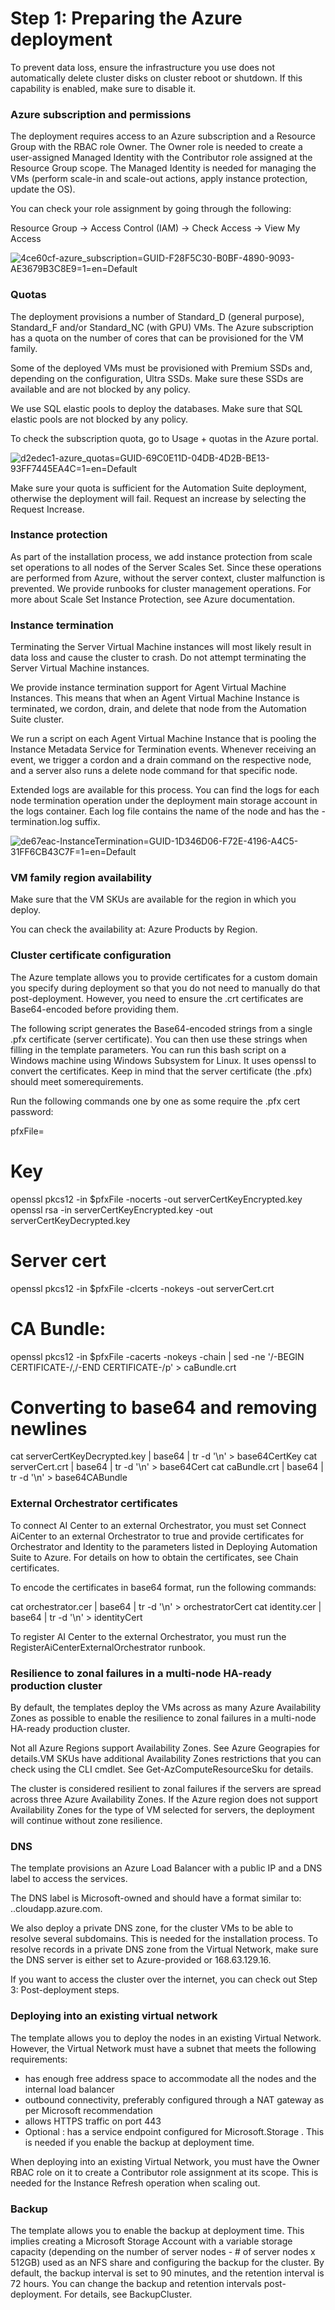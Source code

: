 ﻿# Step 1: Preparing the Azure deployment

To prevent data loss, ensure the infrastructure you use does not automatically delete cluster disks on cluster reboot or shutdown. If this capability is enabled, make sure to disable it.

### Azure subscription and permissions

The deployment requires access to an Azure subscription and a Resource Group with the RBAC role Owner. The Owner role is needed to create a user-assigned Managed Identity with the Contributor role assigned at the Resource Group scope. The Managed Identity is needed for managing the VMs (perform scale-in and scale-out actions, apply instance protection, update the OS).

You can check your role assignment by going through the following:

Resource Group → Access Control (IAM) → Check Access → View My Access

![4ce60cf-azure_subscription=GUID-F28F5C30-B0BF-4890-9093-AE3679B3C8E9=1=en=Default](/images/4ce60cf-azure_subscription=GUID-F28F5C30-B0BF-4890-9093-AE3679B3C8E9=1=en=Default.png)


### Quotas

The deployment provisions a number of Standard_D (general purpose), Standard_F and/or Standard_NC (with GPU) VMs. The Azure subscription has a quota on the number of cores that can be provisioned for the VM family.

Some of the deployed VMs must be provisioned with Premium SSDs and, depending on the configuration, Ultra SSDs. Make sure these SSDs are available and are not blocked by any policy.

We use SQL elastic pools to deploy the databases. Make sure that SQL elastic pools are not blocked by any policy.

To check the subscription quota, go to Usage + quotas in the Azure portal.

![d2edec1-azure_quotas=GUID-69C0E11D-04DB-4D2B-BE13-93FF7445EA4C=1=en=Default](/images/d2edec1-azure_quotas=GUID-69C0E11D-04DB-4D2B-BE13-93FF7445EA4C=1=en=Default.png)

Make sure your quota is sufficient for the Automation Suite deployment, otherwise the deployment will fail. Request an increase by selecting the Request Increase.


### Instance protection

As part of the installation process, we add instance protection from scale set operations to all nodes of the Server Scales Set. Since these operations are performed from Azure, without the server context, cluster malfunction is prevented. We provide runbooks for cluster management operations. For more about Scale Set Instance Protection, see Azure documentation.


### Instance termination

Terminating the Server Virtual Machine instances will most likely result in data loss and cause the cluster to crash. Do not attempt terminating the Server Virtual Machine instances.

We provide instance termination support for Agent Virtual Machine Instances. This means that when an Agent Virtual Machine Instance is terminated, we cordon, drain, and delete that node from the Automation Suite cluster.

We run a script on each Agent Virtual Machine Instance that is pooling the Instance Metadata Service for Termination events. Whenever receiving an event, we trigger a cordon and a drain command on the respective node, and a server also runs a delete node command for that specific node.

Extended logs are available for this process. You can find the logs for each node termination operation under the deployment main storage account in the logs container. Each log file contains the name of the node and has the -termination.log suffix.

![de67eac-InstanceTermination=GUID-1D346D06-F72E-4196-A4C5-31FF6CB43C7F=1=en=Default](/images/de67eac-InstanceTermination=GUID-1D346D06-F72E-4196-A4C5-31FF6CB43C7F=1=en=Default.png)


### VM family region availability

Make sure that the VM SKUs are available for the region in which you deploy.

You can check the availability at: Azure Products by Region.


### Cluster certificate configuration

The Azure template allows you to provide certificates for a custom domain you specify during deployment so that you do not need to manually do that post-deployment. However, you need to ensure the .crt certificates are Base64-encoded before providing them.

The following script generates the Base64-encoded strings from a single .pfx certificate (server certificate). You can then use these strings when filling in the template parameters. You can run this bash script on a Windows machine using Windows Subsystem for Linux. It uses openssl to convert the certificates. Keep in mind that the server certificate (the .pfx) should meet somerequirements.

Run the following commands one by one as some require the .pfx cert password:

pfxFile=<path of the pfx file>

# Key
openssl pkcs12 -in $pfxFile -nocerts -out serverCertKeyEncrypted.key
openssl rsa -in serverCertKeyEncrypted.key -out serverCertKeyDecrypted.key

# Server cert
openssl pkcs12 -in $pfxFile -clcerts -nokeys -out serverCert.crt

# CA Bundle:
openssl pkcs12 -in $pfxFile  -cacerts -nokeys -chain | sed -ne '/-BEGIN CERTIFICATE-/,/-END CERTIFICATE-/p' > caBundle.crt

# Converting to base64 and removing newlines
cat serverCertKeyDecrypted.key | base64 | tr -d '\n' > base64CertKey
cat serverCert.crt | base64 | tr -d '\n' > base64Cert
cat caBundle.crt | base64 | tr -d '\n' > base64CABundle


### External Orchestrator certificates

To connect AI Center to an external Orchestrator, you must set Connect AiCenter to an external Orchestrator to true and provide certificates for Orchestrator and Identity to the parameters listed in Deploying Automation Suite to Azure. For details on how to obtain the certificates, see Chain certificates.

To encode the certificates in base64 format, run the following commands:

cat orchestrator.cer | base64 | tr -d '\n' > orchestratorCert
cat identity.cer | base64 | tr -d '\n' > identityCert

To register AI Center to the external Orchestrator, you must run the RegisterAiCenterExternalOrchestrator runbook.


### Resilience to zonal failures in a multi-node HA-ready production cluster

By default, the templates deploy the VMs across as many Azure Availability Zones as possible to enable the resilience to zonal failures in a multi-node HA-ready production cluster.

Not all Azure Regions support Availability Zones. See Azure Geograpies for details.VM SKUs have additional Availability Zones restrictions that you can check using the CLI cmdlet. See Get-AzComputeResourceSku for details.

The cluster is considered resilient to zonal failures if the servers are spread across three Azure Availability Zones. If the Azure region does not support Availability Zones for the type of VM selected for servers, the deployment will continue without zone resilience.


### DNS

The template provisions an Azure Load Balancer with a public IP and a DNS label to access the services.

The DNS label is Microsoft-owned and should have a format similar to: <dnsName>.<regionName>.cloudapp.azure.com.

We also deploy a private DNS zone, for the cluster VMs to be able to resolve several subdomains. This is needed for the installation process. To resolve records in a private DNS zone from the Virtual Network, make sure the DNS server is either set to Azure-provided or 168.63.129.16.

If you want to access the cluster over the internet, you can check out Step 3: Post-deployment steps.


### Deploying into an existing virtual network

The template allows you to deploy the nodes in an existing Virtual Network. However, the Virtual Network must have a subnet that meets the following requirements:

* has enough free address space to accommodate all the nodes and the internal load balancer
* outbound connectivity, preferably configured through a NAT gateway as per Microsoft recommendation
* allows HTTPS traffic on port 443
* Optional : has a service endpoint configured for Microsoft.Storage . This is needed if you enable the backup at deployment time.

When deploying into an existing Virtual Network, you must have the Owner RBAC role on it to create a Contributor role assignment at its scope. This is needed for the Instance Refresh operation when scaling out.


### Backup

The template allows you to enable the backup at deployment time. This implies creating a Microsoft Storage Account with a variable storage capacity (depending on the number of server nodes - # of server nodes x 512GB) used as an NFS share and configuring the backup for the cluster. By default, the backup interval is set to 90 minutes, and the retention interval is 72 hours. You can change the backup and retention intervals post-deployment. For details, see BackupCluster.

